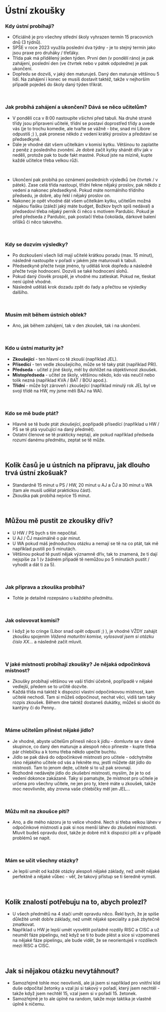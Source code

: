 # Ústní zkoušky

### Kdy ústní probíhají?
- Oficiálně je pro všechny střední školy vyhrazen termín 15 pracovních dnů (3 týdnů).
- SPŠE v roce 2023 využila poslední dva týdny - je to stejný termín jako jsou praxe pro druháky / třeťáky.
- Třída pak má přidělený jeden týden. První den (v pondělí ráno) je pak zahájení, poslední den (ve čtvrtek nebo v pátek odpoledne) je pak ukončení.
- Dopředu se dozvíš, v jaký den maturuješ. Daný den maturuje většinou 5 lidí. Na zahájení i konec se musíš dostavit taktéž, takže v nejhorším případě pojedeš do školy daný týden třikrát.

<br>


### Jak probíhá zahájení a ukončení? Dává se něco učitelům?
- V pondělí cca v 8:00 nastoupíte všichni před tabuli. Na druhé straně třídy jsou připraveni učitelé, třídní se postaví doprostřed třídy a uvede vás (je to trochu komedie, ale tvařte se vážně - btw, snad mi Libore odpustíš ;) ), pak pronese někdo z vedení krátký proslov a představí se předsedkyně.
- Dále je vhodné dát všem učitelkám v komisi kytku. Většinou to zaplatíte z peněz z posledního zvonění. Je dobré začít kytky shánět dřív jak v neděli, protože pak to bude fakt mastné. Pokud jste na mizině, kupte každé učitelce třeba velkou růži.

<br>

- Ukončení pak probíhá po oznámení posledních výsledků (ve čtvrtek / v pátek). Zase celá třída nastoupí, třídní řekne nějaký proslov, pak někdo z vedení a nakonec předsedkyně. Pokud máte normálního třídního předsedu, je dobré, aby řekl i nějaký proslov on.
- Nakonec je opět vhodné dát všem učitelkám kytku, učitelům možná nějakou flašku (záleží jaký máte budget, Božkov bych spíš nedával) a předsedovi třeba nějaký perník či něco s motivem Pardubic. Pokud je před předseda z Pardubic, pak postačí třeba čokoláda, dárkové balení oříšků či něco takového.

<br>

### Kdy se dozvím výsledky?
- Po dozkoušení všech lidí mají učitelé krátkou poradu (max. 15 minut), následně nastoupíte v pořadí v jakém jste maturovali k tabuli.
- Předsedkyně přečte tvoje jméno, ty uděláš krok dopředu a následně přečte tvoje hodnocení. Dozvíš se také hodnocení slohů.
- Pokud daný člověk prospěl, je vhodné mu zatleskat. Pokud ne, tleskat není úplně vhodné.
- Následně uděláš krok dozadu zpět do řady a přečtou se výsledky dalšího.

<br>


### Musím mít během ústních oblek?
- Ano, jak během zahájení, tak v den zkoušek, tak i na ukončení.

<br>

### Kdo u ústní maturity je?
- **Zkoušející** - ten hlavní co tě zkouší (například JEL).
- **Přísedící** - ten vedle zkoušejícího, může se tě taky ptát (například PRI).
- **Předseda** - učitel z jiné školy, měl by dohlížet na objektivnost zkoušek.
- **Místopředseda** - učitel ze školy, většinou někdo, kdo vás neučil nebo tolik nezná (například KVA / BAT / BOU apod.).
- **Třídní** - může být zároveň i zkoušející (například minulý rok JEL byl ve svojí třídě na HW, my jsme měli BAJ na WA).

<br>

### Kdo se mě bude ptát?
- Hlavně se tě bude ptát zkoušející, popřípadě přísedící (například u HW / PS se tě ptá vyučující na daný předmět).
- Ostatní členové se tě prakticky neptají, ale pokud například předseda rozumí danému předmětu, zeptat se tě může.

<br>

## Kolik časů je u ústních na přípravu, jak dlouho trvá ústní zkošuak?
- Standardně 15 minut u PS / HW, 20 minut u AJ a ČJ a 30 minut u WA (tam ale musíš udělat praktickou část).
- Zkouška pak probíhá nejvíce 15 minut.

<br>

## Můžou mě pustit ze zkoušky dřív?
- U HW / PS bych s tím nepočítal.
- U AJ / ČJ maximálně o pár minut.
- U WA pokud máš jednoduchou otázku a nemají se tě na co ptát, tak mě například pustili po 5 minutách.
- Většinou pokud tě pustí nějak významně dřív, tak to znamená, že ti dají nejspíše za 1 (v žádném případě tě nemůžou po 5 minutách pustit / vyhodit a dát ti za 5). 

<br>

### Jak příprava a zkouška probíhá?
- Tohle je detailně rozepsáno u každého předmětu.

<br>

### Jak oslovovat komisi?
- I když je to cringe (Libor snad opět odpustí ;) ), je vhodné VŽDY zahájit zkoušku spojením *Vážená maturitní komise, vylosoval jsem si otázku číslo XX...* a následně začít mluvit.

<br>

### V jaké místnosti probíhají zkoušky? Je nějaká odpočinková místnost?
- Zkoušky probíhají většinou ve vaší třídní účebně, popřípadě v nějaké vedlejší, předem se to určitě dozvíte.
- Každá třída má taktéž k dispozici vlastní odpočinkovou místnost, kam učitelé nechodí. Tam si můžeš odpočinout, nechat věci, vidíš tam taky rozpis zkoušek. Během dne taktéž dostaneš dukátky, můžeš si skočit do kantýny či do Penny..

<br>

### Máme učitelům přinést nějaké jídlo?
- Je vhodné, abyste učitelům přinesli něco k jídlu - domluvte se v dané skupince, co daný den maturuje a alespoň něco přineste - kupte třeba pár chlebíčku a k tomu třeba někdo upečte buchtu.
- Jídlo se pak dává do odpočinkové místnosti pro učitele - odchytněte ráno nějakého učitele od vás a řekněte mu, jestli můžete dát jídlo do místnosti. Tam to jenom dejte, učitelé si to už pak srovnají.
- Rozhodně nedávejte jídlo do zkušební místnosti, myslím, že je to od vedení dokonce zakázané. Taky si pamatujte, že místnost pro učitele je určena pro všechny učitele, ne jen pro ty, které máte u zkoušek, takže moc neovlivníte, aby zrovna vaše chlebíčky měl jen JEL...

<br>

### Můžu mít na zkoušce pití?
- Ano, a dle mého názoru je to velice vhodné. Nech si třeba velkou láhev v odpočinkové místnosti a pak si nos menší láhev do zkušební místnosti. Mluvit budeš opravdu dost, takže je dobré mít k dispozici pití a v případě problémů se napít.

<br>

### Mám se učit všechny otázky?
- Je lepší umět od každé otázky alespoň nějaké základy, než umět nějaké perfektně a nějaké vůbec - věř, že takový přístup se ti šeredně vymstí.

<br>

## Kolik znalostí potřebuju na to, abych prolezl?
- U všech předmětů na 4 stačí umět opravdu něco. Řekl bych, že je spíše důležité umět dobře základy, než umět nějaké speciality a pak zbytečně zmatkovat.
- Například u HW je lepší umět vysvětlit pořádně rozdíly RISC a CISC a už neumět fáze pipelingu, než když se ti to bude plést a sice si vzpomeneš na nějaké fáze pipelingu, ale bude vidět, že se neorientuješ v rozdílech mezi RISC a CISC.

<br>

## Jak si nějakou otázku nevytáhnout?
- Samozřejmě tohle moc neovlivníš, ale já jsem si například pro vnitřní klid duše odpočítal žetonky a vzal jsi si takový v pořadí, který jsem nechtěl - takže když jsem nechtěl 15, vzal jsem si v pořadí 15. žetonek.
- Samozřejmě je to ale úplně na random, takže moje taktika je vlastně úplně k ničemu.